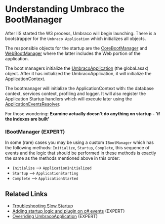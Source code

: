 # Understanding Umbraco the BootManager

After IIS started the W3 process, Umbraco will begin launching.  There is a bootstrapper for the `Umbraco Application` which initializes all objects.

The responsible objects for the startup are the [CoreBootManager](../../apidocs/csharp/api/Umbraco.Core.CoreBootManager.html) and [WebBootManager](/apidocs/csharp/api/Umbraco.Web.WebBootManager.html) where the latter includes the Web portion of the application.

The boot managers initialize the [UmbracoApplication](apidocs/csharp/api/Umbraco.Web.UmbracoApplication.html) (the global.asax) object.  After it has initialized the UmbracoApplication, it will initialize the ApplicationContext.  

The bootmanager will initialize the ApplicationContext with: the database context, services context, profiling and logger. It will also register the Application Startup handlers which will execute later using the [ApplicationEventsResolver](https://our.umbraco.org/apidocs/csharp/api/Umbraco.Core.ObjectResolution.ApplicationEventsResolver.html).

For those wondering: **Examine actually doesn't do anything on startup - 'if the indexes are built'**

### IBootManager (EXPERT)

In some (rare) cases you may be using a custom `IBootManager` which has the following methods: `Initialize`, `Startup`, `Complete`, this sequence of events and the logic that should be performed in these methods is exactly the same as the methods mentioned above in this order: 
* `Initialize` --> `ApplicationInitialized`
* `Startup` --> `ApplicationStarting`
* `Complete` --> `ApplicationStarted`

## Related Links
* [Troubleshooting Slow Startup](./Troubleshooting-Slow-Start.md)
* [Adding startup logic and plugin on c# events](./Application-Startup.md) (EXPERT)
* [Overriding UmbracoApplication](./Extending-UmbracoApplication.md) (EXPERT)
